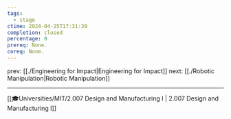 ```yaml
---
tags:
  - stage
ctime: 2024-04-25T17:31:39
completion: closed
percentage: 0
prereq: None.
coreq: None.
---
```


prev: [[./Engineering for Impact|Engineering for Impact]]
next: [[./Robotic Manipulation|Robotic Manipulation]]

---

[[🎓Universities/MIT/2.007 Design and Manufacturing I | 2.007 Design and Manufacturing I]]